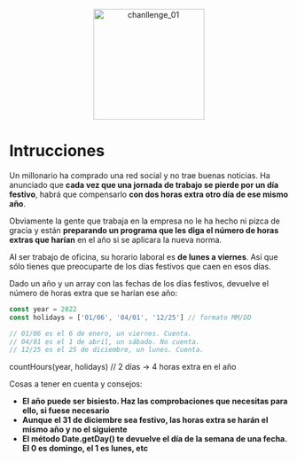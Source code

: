 <p align="center">
    <img alt="chanllenge_01" src="https://adventjs.dev/challenges-2022/2.svg" width="200"  /> 
</p>

# Intrucciones

Un millonario ha comprado una red social y no trae buenas noticias. Ha anunciado que **cada vez que una jornada de trabajo se pierde por un día festivo**, habrá que compensarlo **con dos horas extra otro día de ese mismo año**.

Obviamente la gente que trabaja en la empresa no le ha hecho ni pizca de gracia y están **preparando un programa que les diga el número de horas extras que harían** en el año si se aplicara la nueva norma.

Al ser trabajo de oficina, su horario laboral es **de lunes a viernes**. Así que sólo tienes que preocuparte de los días festivos que caen en esos días.

Dado un año y un array con las fechas de los días festivos, devuelve el número de horas extra que se harían ese año:

```js
const year = 2022
const holidays = ['01/06', '04/01', '12/25'] // formato MM/DD

// 01/06 es el 6 de enero, un viernes. Cuenta.
// 04/01 es el 1 de abril, un sábado. No cuenta.
// 12/25 es el 25 de diciembre, un lunes. Cuenta.
```

countHours(year, holidays) // 2 días -> 4 horas extra en el año

Cosas a tener en cuenta y consejos:

- **El año puede ser bisiesto. Haz las comprobaciones que necesitas para ello, si fuese necesario**
- **Aunque el 31 de diciembre sea festivo, las horas extra se harán el mismo año y no el siguiente**
- **El método Date.getDay() te devuelve el día de la semana de una fecha. El 0 es domingo, el 1 es lunes, etc**
